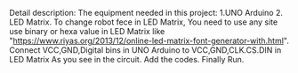 Detail description:
The equipment needed in this project: 1.UNO Arduino 2. LED Matrix.
To change robot fece in LED Matrix, You need to use any site use binary or hexa value in LED Matrix like "https://www.riyas.org/2013/12/online-led-matrix-font-generator-with.html".
Connect VCC,GND,Digital bins in UNO Arduino to VCC,GND,CLK.CS.DIN in LED Matrix As you see in the circuit.
Add the codes.
Finally Run.
